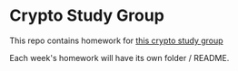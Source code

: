 # Crypto Study Group

This repo contains homework for [this crypto study group](https://hackmd.io/@thor314/ryEWRY6Qs)

Each week's homework will have its own folder / README.
